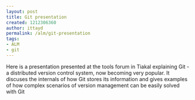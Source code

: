 ```yaml
---
layout: post
title: Git presentation
created: 1212306360
author: ittayd
permalink: /alm/git-presentation
tags:
- ALM
- git
---
```

<p><span class="thmr_call"><span class="thmr_call">Here is a presentation presented at the tools forum in Tiakal explaining Git - a distributed version control system, now becoming very popular. It discuses the internals of how Git stores its information and gives examples of how complex scenarios of version management can be easily solved with Git</span></span></p>
